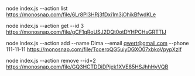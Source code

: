 <!------------------------- All list------------------------------>

node index.js --action list
https://monosnap.com/file/6Lr8Pl3HRj3fDxi1m3jOhikBfwdKLe

<!------------------------- get by id------------------------------>

node index.js --action get --id 3
https://monosnap.com/file/gCF1qRoUSJ2DQt0otDYHPCHsGRTTIJ

<!------------------------- add------------------------------>

node index.js --action add --name Dima --email qwert@gmail.com --phone 111-11-11
https://monosnap.com/file/TcceroQG5uiyDGXO07xbkoVpypXzIf

<!------------------------- remove------------------------------>

node index.js --action remove --id=2
https://monosnap.com/file/GQ3HCTDDiDPjek1XVE85HSJhhHyVQB
